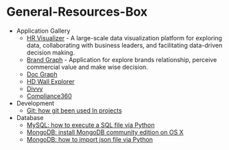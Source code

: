 # General-Resources-Box

- Application Gallery
	- [HR Visualizer](https://github.com/awesome5team/General-Resources-Box/issues/12) - A large-scale data visualization platform for exploring data, collaborating with business leaders, and facilitating data-driven decision making. 	
	- [Brand Graph](https://github.com/awesome5team/General-Resources-Box/issues/2) - Application for explore brands relationship, perceive commercial value and make wise decision.
	- [Doc Graph](https://github.com/awesome5team/General-Resources-Box/issues/3)
	- [HD Wall Explorer](https://github.com/awesome5team/General-Resources-Box/issues/4)
	- [Divvy](https://github.com/awesome5team/General-Resources-Box/issues/5)
	- [Compliance360](https://github.com/awesome5team/General-Resources-Box/issues/6)
- Development
	- [Git: how git been used In projects](https://github.com/awesome5team/General-Resources-Box/issues/1)
- Database
	- [MySQL: how to execute a SQL file via Python](https://github.com/awesome5team/General-Resources-Box/issues/7)
	- [MongoDB: install MongoDB community edition on OS X](https://github.com/awesome5team/General-Resources-Box/issues/9)
	- [MongoDB: how to import json file via Python](https://github.com/awesome5team/General-Resources-Box/issues/9)

